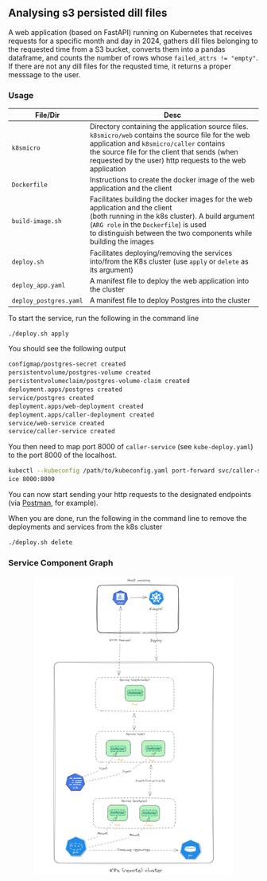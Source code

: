 ## Analysing s3 persisted dill files
A web application (based on FastAPI) running on Kubernetes that receives
requests for a specific month and day in 2024, gathers dill files 
belonging to the requested time from a S3 bucket, converts them into
a pandas dataframe, and counts the number of rows whose `failed_attrs != "empty"`.
If there are not any dill files for the requsted time, it returns a proper messsage
to the user. 

### Usage
| **File/Dir** | **Desc** |
| --- | --- |
| `k8smicro` | Directory containing the application source files. </br> `k8smicro/web` contains the source file for the web application and `k8smicro/caller` contains </br> the source file for the client that sends (when requested by the user) http requests to the web application |
| `Dockerfile` | Instructions to create the docker image of the web application and the client |
| `build-image.sh` | Facilitates building the docker images for the web application and the client </br> (both running in the k8s cluster). A build argument (`ARG role` in the `Dockerfile`) is used </br> to distinguish between the two components while building the images |
| `deploy.sh` | Facilitates deploying/removing the services into/from the K8s cluster (use `apply` or `delete` as its argument) |
| `deploy_app.yaml` | A manifest file to deploy the web application into the cluster |
| `deploy_postgres.yaml` | A manifest file to deploy Postgres into the cluster |

To start the service, run the following in the command line
```bash
./deploy.sh apply
```
You should see the following output
```bash
configmap/postgres-secret created
persistentvolume/postgres-volume created
persistentvolumeclaim/postgres-volume-claim created
deployment.apps/postgres created
service/postgres created
deployment.apps/web-deployment created
deployment.apps/caller-deployment created
service/web-service created
service/caller-service created
```

You then need to map port 8000 of `caller-service` (see `kube-deploy.yaml`) to the port 8000 of the localhost. 

```bash
kubectl --kubeconfig /path/to/kubeconfig.yaml port-forward svc/caller-serv
ice 8000:8000
```

You can now start sending your http requests to the designated endpoints (via [Postman](https://www.postman.com/), for example).

When you are done, run the following in the command line to remove the deployments and services from the k8s cluster

```bash
./deploy.sh delete
```

### Service Component Graph

<p align="center"><img alt="kind" src="./logo/comps.png" width="400px" height="600px" /></p>